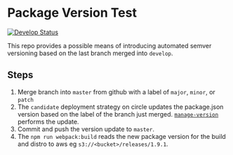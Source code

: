 # Package Version Test
[![Develop Status](https://circleci.com/gh/ksespinola/package-version-test.png?circle-token=9bbfc3d5d29d851f695f02ca49d3de9d56ae7943)](https://circleci.com/gh/ksespinola/package-version-test/tree/develop)

This repo provides a possible means of introducing automated semver versioning based on the last branch merged
into `develop`.

## Steps
1. Merge branch into `master` from github with a label of `major`, `minor`, or `patch`
2. The `candidate` deployment strategy on circle updates the package.json version based on the label of the branch just
   merged. [`manage-version`](https://github.com/procore/package-version) performs the update. 
3. Commit and push the version update to `master`.
4. The `npm run webpack:build` reads the new package version for the build and distro to aws eg
   `s3://<bucket>/releases/1.9.1`.
